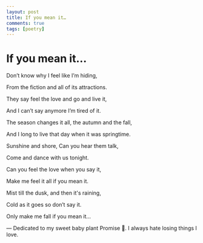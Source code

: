 ```yaml
---
layout: post
title: If you mean it…
comments: true
tags: [poetry]
---
```


# If you mean it…

Don’t know why I feel like I’m hiding,

From the fiction and all of its attractions.

They say feel the love and go and live it,

And I can’t say anymore I’m tired of it.

The season changes it all, the autumn and the fall,

And I long to live that day when it was springtime.

Sunshine and shore, Can you hear them talk,

Come and dance with us tonight.

Can you feel the love when you say it,

Make me feel it all if you mean it.

Mist till the dusk, and then it's raining,

Cold as it goes so don’t say it.

Only make me fall if you mean it…

— Dedicated to my sweet baby plant Promise 🍂. I always hate losing things I love.
